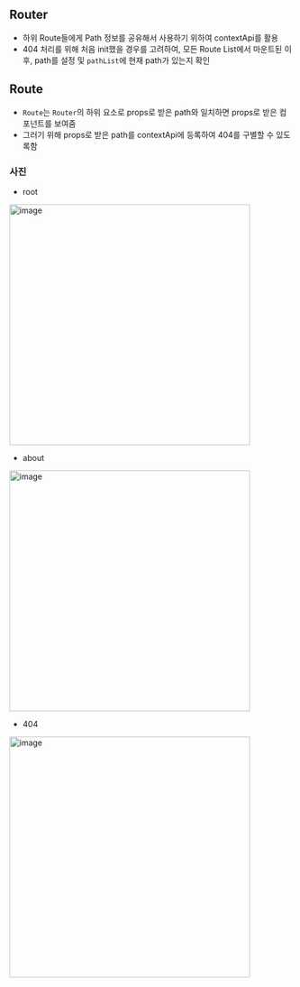 ## Router
- 하위 Route들에게 Path 정보를 공유해서 사용하기 위하여 contextApi를 활용
- 404 처리를 위해 처음 init했을 경우를 고려하여, 모든 Route List에서 마운트된 이후, path를 설정 및 `pathList`에 현재 path가 있는지 확인

## Route
- `Route`는 `Router`의 하위 요소로 props로 받은 path와 일치하면 props로 받은 컴포넌트를 보여줌
- 그러기 위해 props로 받은 path를 contextApi에 등록하여 404를 구별할 수 있도록함

### 사진

- root

<img width="427" alt="image" src="https://user-images.githubusercontent.com/106960496/194410272-d4e0e48e-05af-44d3-bdd2-19337f3e5ade.png">

- about

<img width="427" alt="image" src="https://user-images.githubusercontent.com/106960496/194410319-a7dc94ce-a405-4e5b-9057-93f211e22e39.png">

- 404

<img width="427" alt="image" src="https://user-images.githubusercontent.com/106960496/194410367-c17b07ba-0cd8-4c2d-b455-b77f36db6b30.png">

